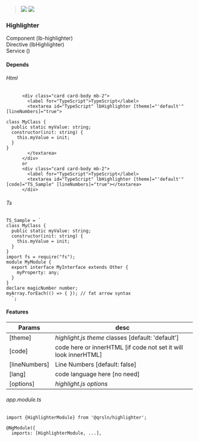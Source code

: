 
> [![](https://img.shields.io/badge/Main-readme‌‌‌‌‌‌‌-white)](../readme.desc.md) [![](https://img.shields.io/badge/readme-white)](readme.md)

### Highlighter
Component (lb-highlighter)  
Directive (lbHighlighter)  
Service ()  

#### Depends

###### Html
```
      <div class="card card-body mb-2">
        <label for="TypeScript">TypeScript</label>
        <textarea id="TypeScript" lbHighlighter [theme]="'default'" [lineNumbers]="true">

class MyClass {
  public static myValue: string;
  constructor(init: string) {
    this.myValue = init;
  }
}  
        </textarea>
      </div>
      or
      <div class="card card-body mb-2">
        <label for="TypeScript">TypeScript</label>
        <textarea id="TypeScript" lbHighlighter [theme]="'default'" [code]="TS_Sample" [lineNumbers]="true"></textarea>
      </div>
```

###### Ts
```
TS_Sample = `
class MyClass {
  public static myValue: string;
  constructor(init: string) {
    this.myValue = init;
  }
}
import fs = require("fs");
module MyModule {
  export interface MyInterface extends Other {
    myProperty: any;
  }
}
declare magicNumber number;
myArray.forEach(() => { }); // fat arrow syntax
  `;
```  

#### Features
Params | desc
 --- | ---  
[theme] | _highlight.js theme_ classes [default: 'default']
[code] | code here or innerHTML [if code not set it will look innerHTML]
[lineNumbers] | Line Numbers [default: false]
[lang] | code language here [no need]
[options] | _highlight.js options_

###### app.module.ts
```
import {HighlighterModule} from '@qrsln/highlighter';

@NgModule({
  imports: [HighlighterModule, ...],

```  
